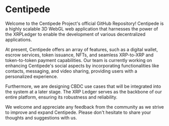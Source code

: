 # Centipede

Welcome to the Centipede Project's official GitHub Repository! Centipede is a highly scalable 3D WebGL web application that harnesses the power of the XRPLedger to enable the development of various decentralized applications.

At present, Centipede offers an array of features, such as a digital wallet, escrow services, token issuance, NFTs, and seamless XRP-to-XRP and token-to-token payment capabilities. Our team is currently working on enhancing Centipede's social aspects by incorporating functionalities like contacts, messaging, and video sharing, providing users with a personalized experience.

Furthermore, we are designing CBDC use cases that will be integrated into the system at a later stage. The XRP Ledger serves as the backbone of our entire platform, ensuring its robustness and reliability.

We welcome and appreciate any feedback from the community as we strive to improve and expand Centipede. Please don't hesitate to share your thoughts and suggestions with us.
